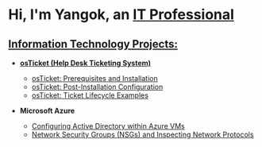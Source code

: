 <h1> Hi, I'm Yangok, an <a href="https://www.linkedin.com/in/yangok-l-wur-589025b1/">IT Professional </h1>

<h2> Information Technology Projects:</h2>

- <b>osTicket (Help Desk Ticketing System)</b>
  - [osTicket: Prerequisites and Installation](https://github.com/YangLwur/osticket-prereqs)
  - [osTicket: Post-Installation Configuration](https://github.com/YangLwur/post-install-config)
  - [osTicket: Ticket Lifecycle Examples](https://github.com/YangLwur/ticket-lifecycle)
  
- <b>Microsoft Azure</b>
  - [Configuring Active Directory within Azure VMs](https://github.com/YangLwur/configure-ad)
  - [Network Security Groups (NSGs) and Inspecting Network Protocols](https://github.com/YangLwur/azure-network-protocols)


